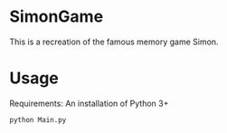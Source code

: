 # SimonGame
This is a recreation of the famous memory game Simon.

# Usage
Requirements: An installation of Python 3+

```python Main.py```
